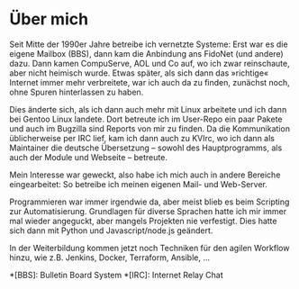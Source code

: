 # Über mich

Seit Mitte der 1990er Jahre betreibe ich vernetzte Systeme: Erst war es die eigene Mailbox (BBS), dann kam die Anbindung ans FidoNet (und andere) dazu. Dann kamen CompuServe, AOL und Co auf, wo ich zwar reinschaute, aber nicht heimisch wurde. Etwas später, als sich dann das »richtige« Internet immer mehr verbreitete, war ich auch da zu finden, zunächst noch, ohne Spuren hinterlassen zu haben.

Dies änderte sich, als ich dann auch mehr mit Linux arbeitete und ich dann bei Gentoo Linux landete. Dort betreute ich im User-Repo ein paar Pakete und auch im Bugzilla sind Reports von mir zu finden. Da die Kommunikation üblicherweise per IRC lief, kam ich dann auch zu KVIrc, wo ich dann als Maintainer die deutsche Übersetzung – sowohl des Hauptprogramms, als auch der Module und Webseite – betreute.

Mein Interesse war geweckt, also habe ich mich auch in andere Bereiche eingearbeitet: So betreibe ich meinen eigenen Mail- und Web-Server. 

Programmieren war immer irgendwie da, aber meist blieb es beim Scripting zur Automatisierung. Grundlagen für diverse Sprachen hatte ich mir immer mal wieder angeguckt, aber mangels Projekten nie verfestigt. Dies hatte sich dann mit Python und Javascript/node.js geändert.

In der Weiterbildung kommen jetzt noch Techniken für den agilen Workflow hinzu, wie z.B. Jenkins, Docker, Terraform, Ansible, …

*[BBS]: Bulletin Board System
*[IRC]: Internet Relay Chat
